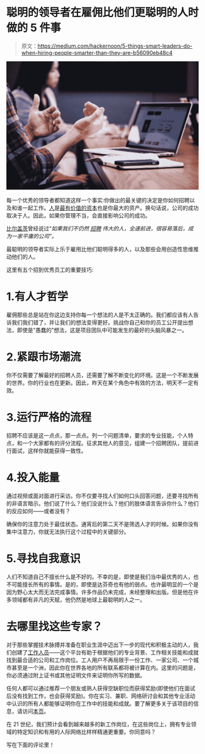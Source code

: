# 聪明的领导者在雇佣比他们更聪明的人时做的 5 件事

> 原文：<https://medium.com/hackernoon/5-things-smart-leaders-do-when-hiring-people-smarter-than-they-are-b56090eb48c4>

![](img/05414dbe05250282142911f601b65399.png)

每一个优秀的领导者都知道这样一个事实:你做出的最关键的决定是你如何招聘以及和谁一起工作。[人](https://hackernoon.com/tagged/people)是[最有价值的资本](https://hackernoon.com/attention-millennials-the-dream-job-youve-been-looking-for-is-around-the-corner-54e43078a596?source=user_profile---------25-------------------)也是你最大的资产。换句话说，公司的成功取决于人。因此，如果你管理不当，会直接影响公司的成功。

[比尔盖茨](/@aworker/from-former-us-presidents-to-oprah-7-outstanding-hiring-philosophies-from-world-wide-known-leaders-3c8a459de11a)曾经说过“*如果我们不仍然* [*招聘*](https://hackernoon.com/tagged/hiring) *伟大的人，全速前进，很容易落后，成为一家平庸的公司”。*

最聪明的领导者实际上乐于雇用比他们聪明得多的人，以及那些会用创造性思维推动他们的人。

这里有五个招到优秀员工的重要技巧:

# 1.有人才哲学

雇佣那些总是站在你这边支持你每一个想法的人是不太正确的。我们都应该有人告诉我们我们错了，并让我们的想法变得更好。挑战你自己和你的员工公开提出想法，即使是“愚蠢的”想法，这是项目团队中可能发生的最好的头脑风暴之一。

# 2.紧跟市场潮流

你不仅需要了解最好的招聘人员，还需要了解不断变化的环境。这是一个不断发展的世界。你的行业也在更新。因此，昨天在某个角色中有效的方法，明天不一定有效。

# 3.运行严格的流程

招聘不应该是这一点点，那一点点。列一个问题清单，要求的专业技能，个人特点，和一个大家都有的评分流程。征求其他人的意见，组建一个招聘团队，提前进行面试，这样你就能获得一致性。

# 4.投入能量

通过视频或面对面进行采访。你不仅要寻找人们如何口头回答问题，还要寻找所有的非语言暗示。他们说了什么？他们没说什么？他们的肢体语言告诉你什么？他们的反应如何——或者没有？

确保你的注意力处于最佳状态。通宵后的第二天不是筛选人才的时候。如果你没有集中注意力，你就无法执行这个过程中的关键部分。

# 5.寻找自我意识

人们不知道自己不擅长什么是不好的。不幸的是，即使是我们当中最优秀的人，也不可能擅长所有的事情。是的，即使是达芬奇也有他的弱点。也许最明显的一个是因为野心太大而无法完成事情。许多作品仍未完成，未经整理和出版。但是他在许多领域都有非凡的天赋，他仍然是地球上最聪明的人之一。

# 去哪里找这些专家？

对于那些掌握技术脉搏并准备在职业生涯中迈出下一步的现代和积极主动的人，我们创建了[工作人员](https://aworker.io/)——这个平台有助于根据他们的专业背景、工作相关技能和成就找到最合适的公司和工作岗位。工人用户不再局限于一份工作、一家公司、一个城市甚至是一个洲，因此你在世界各地的所有联系都将被计算在内。这里的问题是，你必须通过附上证书或其他证明文件来证明你所写的数据。

任何人都可以通过推荐一个朋友或熟人获得空缺职位而获得奖励(即使他们在面试后没有找到工作，也会获得奖励)。你在实习、兼职、网络研讨会和其他专业活动中认识的所有人都能够证明你在工作中的技能和成就。要了解更多关于该项目的信息，请访问[本页](https://aworker.io/)。

在 21 世纪，我们预计会看到越来越多的新工作岗位，在这些岗位上，拥有专业领域的特定知识和有用的人际网络比样样精通更重要。你同意吗？

写在下面的评论里！